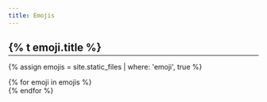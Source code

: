 ```yaml
---
title: Emojis
---
```


<h2 style="margin-bottom: -0.7rem;"><b>{% t emoji.title %}</b></h2>
<hr class="hr-light-title"/>

{% assign emojis = site.static_files | where: 'emoji', true %}

<div class="container text-center">
    <div class="row">
        {% for emoji in emojis %}
            <div class="col-3">
                <a href="{{ site.baseurl }}{{ emoji.path }}" target="_blank">
                    <img class="emoji-display" src="{{ site.baseurl }}{{ emoji.path }}" alt=""/>
                </a>
            </div>
        {% endfor %}
    </div>
</div>
